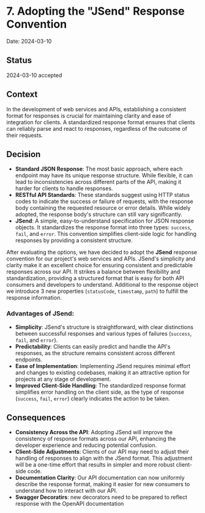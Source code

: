# 7. Adopting the "JSend" Response Convention

Date: 2024-03-10

## Status

2024-03-10 accepted

## Context

In the development of web services and APIs, establishing a consistent format for responses is crucial for maintaining clarity and ease of integration for clients. A standardized response format ensures that clients can reliably parse and react to responses, regardless of the outcome of their requests.

## Decision

- **Standard JSON Response**: The most basic approach, where each endpoint may have its unique response structure. While flexible, it can lead to inconsistencies across different parts of the API, making it harder for clients to handle responses.
- **RESTful API Standards**: These standards suggest using HTTP status codes to indicate the success or failure of requests, with the response body containing the requested resource or error details. While widely adopted, the response body's structure can still vary significantly.
- **JSend**: A simple, easy-to-understand specification for JSON response objects. It standardizes the response format into three types: `success`, `fail`, and `error`. This convention simplifies client-side logic for handling responses by providing a consistent structure.

After evaluating the options, we have decided to adopt the **JSend** response convention for our project's web services and APIs. JSend's simplicity and clarity make it an excellent choice for ensuring consistent and predictable responses across our API. It strikes a balance between flexibility and standardization, providing a structured format that is easy for both API consumers and developers to understand. Additional to the response object we introduce 3 new properties (`statusCode`, `timestamp`, `path`) to fulfill the response information.

### Advantages of JSend:

- **Simplicity**: JSend's structure is straightforward, with clear distinctions between successful responses and various types of failures (`success`, `fail`, and `error`).
- **Predictability**: Clients can easily predict and handle the API's responses, as the structure remains consistent across different endpoints.
- **Ease of Implementation**: Implementing JSend requires minimal effort and changes to existing codebases, making it an attractive option for projects at any stage of development.
- **Improved Client-Side Handling**: The standardized response format simplifies error handling on the client side, as the type of response (`success`, `fail`, `error`) clearly indicates the action to be taken.

## Consequences

- **Consistency Across the API**: Adopting JSend will improve the consistency of response formats across our API, enhancing the developer experience and reducing potential confusion.
- **Client-Side Adjustments**: Clients of our API may need to adjust their handling of responses to align with the JSend format. This adjustment will be a one-time effort that results in simpler and more robust client-side code.
- **Documentation Clarity**: Our API documentation can now uniformly describe the response format, making it easier for new consumers to understand how to interact with our API.
- **Swagger Decoratirs**: new decorators need to be prepared to reflect response with the OpenAPI documentation
